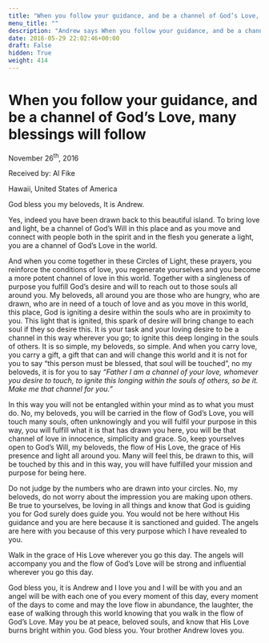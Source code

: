 ```yaml
---
title: "When you follow your guidance, and be a channel of God’s Love, many blessings will follow"
menu_title: ""
description: "Andrew says When you follow your guidance, and be a channel of God’s Love, many blessings will follow"
date: 2016-05-29 22:02:46+00:00
draft: False
hidden: True
weight: 414
---
```

# When you follow your guidance, and be a channel of God’s Love, many blessings will follow
November 26<sup>th</sup>, 2016

Received by: Al Fike

Hawaii, United States of America


God bless you my beloveds, It is Andrew. 

Yes, indeed you have been drawn back to this beautiful island. To bring love and light, be a channel of God’s Will in this place and as you move and connect with people both in the spirit and in the flesh you generate a light, you are a channel of God’s Love in the world. 

And when you come together in these Circles of Light, these prayers, you reinforce the conditions of love, you regenerate yourselves and you become a more potent channel of love in this world. Together with a singleness of purpose you fulfill God’s desire and will to reach out to those souls all around you. My beloveds, all around you are those who are hungry, who are drawn, who are in need of a touch of love and as you move in this world, this place, God is igniting a desire within the souls who are in proximity to you. This light that is ignited, this spark of desire will bring change to each soul if they so desire this. It is your task and your loving desire to be a channel in this way wherever you go; to ignite this deep longing in the souls of others. It is so simple, my beloveds, so simple. And when you carry love, you carry a gift, a gift that can and will change this world and it is not for you to say “this person must be blessed, that soul will be touched”, no my beloveds, it is for you to say *“Father I am a channel of your love, whomever you desire to touch, to ignite this longing within the souls of others, so be it. Make me that channel for you.”* 

In this way you will not be entangled within your mind as to what you must do. No, my beloveds, you will be carried in the flow of God’s Love, you will touch many souls, often unknowingly and you will fulfil your purpose in this way, you will fulfill what it is that has drawn you here, you will be that channel of love in innocence, simplicity and grace. So, keep yourselves open to God’s Will, my beloveds, the flow of His Love, the grace of His presence and light all around you. Many will feel this, be drawn to this, will be touched by this and in this way, you will have fulfilled your mission and purpose for being here.

Do not judge by the numbers who are drawn into your circles. No, my beloveds, do not worry about the impression you are making upon others. Be true to yourselves, be loving in all things and know that God is guiding you for God surely does guide you. You would not be here without His guidance and you are here because it is sanctioned and guided. The angels are here with you because of this very purpose which I have revealed to you. 

Walk in the grace of His Love wherever you go this day. The angels will accompany you and the flow of God’s Love will be strong and influential wherever you go this day. 

God bless you, it is Andrew and I love you and I will be with you and an angel will be with each one of you every moment of this day, every moment of the days to come and may the love flow in abundance, the laughter, the ease of walking through this world knowing that you walk in the flow of God’s Love. May you be at peace, beloved souls, and know that His Love burns bright within you. God bless you. Your brother Andrew loves you. 




  

